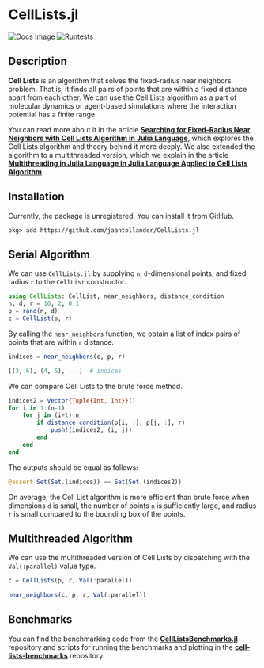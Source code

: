 # CellLists.jl
[![Docs Image](https://img.shields.io/badge/docs-latest-blue.svg)](https://jaantollander.github.io/CellLists.jl/dev/)
![Runtests](https://github.com/jaantollander/CellLists.jl/workflows/Runtests/badge.svg)


## Description
**Cell Lists** is an algorithm that solves the fixed-radius near neighbors problem. That is, it finds all pairs of points that are within a fixed distance apart from each other. We can use the Cell Lists algorithm as a part of molecular dynamics or agent-based simulations where the interaction potential has a finite range.

You can read more about it in the article [**Searching for Fixed-Radius Near Neighbors with Cell Lists Algorithm in Julia Language**](https://jaantollander.com/post/searching-for-fixed-radius-near-neighbors-with-cell-lists-algorithm-in-julia-language/), which explores the Cell Lists algorithm and theory behind it more deeply. We also extended the algorithm to a multithreaded version, which we explain in the article [**Multithreading in Julia Language in Julia Language Applied to Cell Lists Algorithm**](https://jaantollander.com/post/multithreading-in-julia-language-applied-to-cell-lists-algorithm/).


## Installation
Currently, the package is unregistered. You can install it from GitHub.

```
pkg> add https://github.com/jaantollander/CellLists.jl
```


## Serial Algorithm
We can use `CellLists.jl` by supplying `n`, `d`-dimensional points, and fixed radius `r` to the `CellList` constructor.

```julia
using CellLists: CellList, near_neighbors, distance_condition
n, d, r = 10, 2, 0.1
p = rand(n, d)
c = CellList(p, r)
```

By calling the `near_neighbors` function, we obtain a list of index pairs of points that are within `r` distance.

```julia
indices = near_neighbors(c, p, r)
```

```julia
[(3, 6), (4, 5), ...]  # indices
```

We can compare Cell Lists to the brute force method.

```julia
indices2 = Vector{Tuple{Int, Int}}()
for i in 1:(n-1)
    for j in (i+1):n
        if distance_condition(p[i, :], p[j, :], r)
            push!(indices2, (i, j))
        end
    end
end
```

The outputs should be equal as follows:

```julia
@assert Set(Set.(indices)) == Set(Set.(indices2))
```

On average, the Cell List algorithm is more efficient than brute force when dimensions `d` is small, the number of points `n` is sufficiently large, and radius `r` is small compared to the bounding box of the points.


## Multithreaded Algorithm
We can use the multithreaded version of Cell Lists by dispatching with the `Val(:parallel)` value type.

```julia
c = CellLists(p, r, Val(:parallel))
```

```julia
near_neighbors(c, p, r, Val(:parallel))
```


## Benchmarks
You can find the benchmarking code from the [**CellListsBenchmarks.jl**](https://github.com/jaantollander/CellListsBenchmarks.jl) repository and scripts for running the benchmarks and plotting in the [**cell-lists-benchmarks**](https://github.com/jaantollander/cell-lists-benchmarks) repository.
